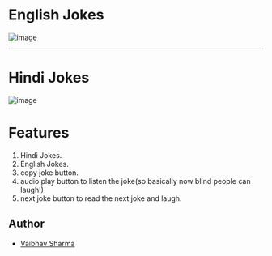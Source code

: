 # English Jokes
![image](https://github.com/user-attachments/assets/c3a737b0-3000-49e7-aecd-5cf2425f2dfd)

---------------------------------------------------------------------------------------------------------------------------

# Hindi Jokes
![image](https://github.com/user-attachments/assets/7b89ceb1-1c7b-45fc-8258-3fcf0b744d6d)


# Features
1) Hindi Jokes.
2) English Jokes.
3) copy joke button.
4) audio play button to listen the joke(so basically now blind people can laugh!)
5) next joke button to read the next joke and laugh.

## Author

- [Vaibhav Sharma](https://www.github.com/Vaibhav9526)


